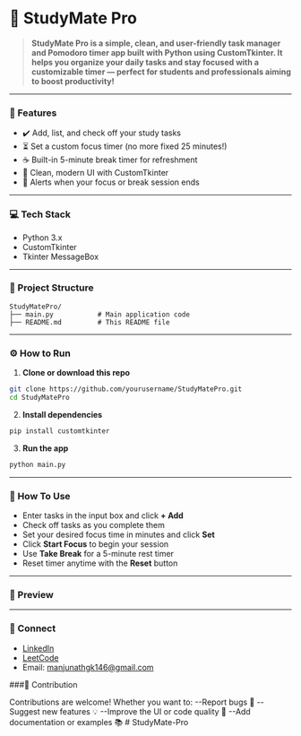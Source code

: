 # 📝 StudyMate Pro

> **StudyMate Pro is a simple, clean, and user-friendly task manager and Pomodoro timer app built with Python using CustomTkinter. It helps you organize your daily tasks and stay focused with a customizable timer — perfect for students and professionals aiming to boost productivity!**

---

### 🚀 Features

- ✔️ Add, list, and check off your study tasks  
- ⏳ Set a custom focus timer (no more fixed 25 minutes!)  
- ☕ Built-in 5-minute break timer for refreshment  
- 🎨 Clean, modern UI with CustomTkinter  
- 🔔 Alerts when your focus or break session ends  

---

### 💻 Tech Stack

- Python 3.x  
- CustomTkinter  
- Tkinter MessageBox  

---

### 📂 Project Structure

```plaintext
StudyMatePro/
├── main.py           # Main application code
├── README.md         # This README file
```

---

### ⚙️ How to Run

1. **Clone or download this repo**

```bash
git clone https://github.com/yourusername/StudyMatePro.git
cd StudyMatePro
```

2. **Install dependencies**

```bash
pip install customtkinter
```

3. **Run the app**

```bash
python main.py
```

---

### 🎯 How To Use

- Enter tasks in the input box and click **+ Add**  
- Check off tasks as you complete them  
- Set your desired focus time in minutes and click **Set**  
- Click **Start Focus** to begin your session  
- Use **Take Break** for a 5-minute rest timer  
- Reset timer anytime with the **Reset** button  

---

### 📸 Preview



---

### 🤝 Connect

- [LinkedIn](https://www.linkedin.com/in/manjunath-g-k-040813354)  
- [LeetCode](https://leetcode.com/u/manjunathgk024/)  
- Email: manjunathgk146@gmail.com  

###🤝 Contribution 

Contributions are welcome! Whether you want to:
--Report bugs 🐞
--Suggest new features 💡
--Improve the UI or code quality 🎨
--Add documentation or examples 📚 #   S t u d y M a t e - P r o  
 